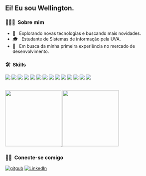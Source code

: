 <h2> Ei! Eu sou Wellington.</h2>

<h3> 👨🏻‍💻 &nbsp;Sobre mim </h3>

- 🤔 &nbsp; Explorando novas tecnologias e buscando mais novidades.
- 🎓 &nbsp; Estudante de Sistemas de informação pela UVA.
- 💼 &nbsp; Em busca da minha primeira experiência no mercado de desenvolvimento.


<h3> 🛠 &nbsp;Skills</h3>
<p display="iniline">
<img src=https://img.shields.io/badge/CSS-239120?&style=for-the-badge&logo=css3&logoColor=white />
<img src=https://img.shields.io/badge/HTML-239120?style=for-the-badge&logo=html5&logoColor=white />
<img src=https://img.shields.io/badge/React-20232A?style=for-the-badge&logo=react&logoColor=61DAFB />
<img src=https://img.shields.io/badge/JavaScript-F7DF1E?style=for-the-badge&logo=javascript&logoColor=black />
<img src=https://img.shields.io/badge/Node.js-43853D?style=for-the-badge&logo=node.js&logoColor=white />
<img src=https://img.shields.io/badge/npm-CB3837?style=for-the-badge&logo=npm&logoColor=white />
<img src=https://img.shields.io/badge/Express.js-404D59?style=for-the-badge&logo=express&logoColor=white />
<img src=https://img.shields.io/badge/TypeScript-007ACC?style=for-the-badge&logo=typescript&logoColor=white />
<img src=https://img.shields.io/badge/Java-ED8B00?style=for-the-badge&logo=java&logoColor=white />
<img src=https://img.shields.io/badge/Bootstrap-563D7C?style=for-the-badge&logo=bootstrap&logoColor=white />
<img src=https://img.shields.io/badge/PostgreSQL-316192?style=for-the-badge&logo=postgresql&logoColor=white />
<img src=https://img.shields.io/badge/Visual_Studio_Code-0078D4?style=for-the-badge&logo=visual%20studio%20code&logoColor=white />
<img src=https://img.shields.io/badge/Git-F05032?style=for-the-badge&logo=git&logoColor=white />
<img src=https://img.shields.io/badge/Microsoft_SQL_Server-CC2927?style=for-the-badge&logo=microsoft-sql-server&logoColor=white />
</p>

<br/>

<a href="https://github.com/well-silva">
  <img height="180em" src="https://github-readme-stats.vercel.app/api?username=well-silva&theme=buefy&show_icons=true" />
  <img height="180em" src="https://github-readme-stats.vercel.app/api/top-langs/?username=well-silva&theme=buefy&layout=compact" />
</a>

<br/>

<h3> 🤝🏻 &nbsp;Conecte-se comigo </h3>

<p align="left">
<a href="https://github.com/well-silva/"><img alt="gitgub" src="https://img.shields.io/badge/GitHub-100000?style=for-the-badge&logo=github&logoColor=white"></a>
<a href="https://www.linkedin.com/in/wjsilva/"><img alt="LinkedIn" src="https://img.shields.io/badge/LinkedIn-0077B5?style=for-the-badge&logo=linkedin&logoColor=white"></a>
</p>

